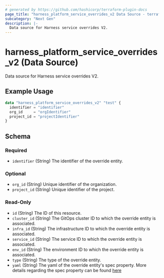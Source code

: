 ```yaml
---
# generated by https://github.com/hashicorp/terraform-plugin-docs
page_title: "harness_platform_service_overrides_v2 Data Source - terraform-provider-harness"
subcategory: "Next Gen"
description: |-
  Data source for Harness service overrides V2.
---
```


# harness_platform_service_overrides_v2 (Data Source)

Data source for Harness service overrides V2.

## Example Usage

```terraform
data "harness_platform_service_overrides_v2" "test" {
  identifier = "identifier"
  org_id     = "orgIdentifier"
  project_id = "projectIdentifier"
}
```

<!-- schema generated by tfplugindocs -->
## Schema

### Required

- `identifier` (String) The identifier of the override entity.

### Optional

- `org_id` (String) Unique identifier of the organization.
- `project_id` (String) Unique identifier of the project.

### Read-Only

- `id` (String) The ID of this resource.
- `cluster_id` (String) The GitOps cluster ID to which the override entity is associated.
- `infra_id` (String) The infrastructure ID to which the override entity is associated.
- `service_id` (String) The service ID to which the override entity is associated.
- `env_id` (String) The environment ID to which the override entity is associated.
- `type` (String) The type of the override entity.
- `yaml` (String) The yaml of the override entity's spec property. More details regarding the spec property can be found [here](https://apidocs.harness.io/tag/ServiceOverrides#operation/createServiceOverride!path=spec&t=request)
